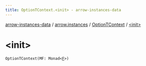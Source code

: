 ```yaml
---
title: OptionTContext.<init> - arrow-instances-data
---
```


[arrow-instances-data](../../index.html) / [arrow.instances](../index.html) / [OptionTContext](index.html) / [&lt;init&gt;](./-init-.html)

# &lt;init&gt;

`OptionTContext(MF: Monad<`[`F`](index.html#F)`>)`